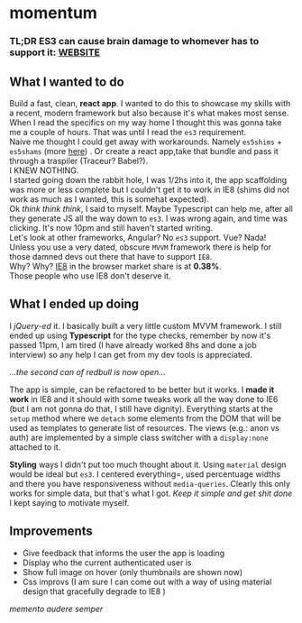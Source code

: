 # momentum

### TL;DR ES3 can cause brain damage to whomever has to support it: [WEBSITE](https://gioele-antoci.github.io/momentum) 

## What I wanted to do
Build a fast, clean, **react app**. I wanted to do this to showcase my skills with a recent, modern framework but also because it's what makes most sense. When I read the specifics on my way home I thought this was gonna take me a couple of hours. That was until I read the `es3` requirement.   
Naive me thought I could get away with workarounds. Namely `es5shims` + `es5shams` (more [here](https://github.com/es-shims/es5-shim)) . Or create a react app,take that bundle and pass it through a traspiler (Traceur? Babel?).    
I KNEW NOTHING.   
I started going down the rabbit hole, I was 1/2hs into it, the app scaffolding was more or less complete but I couldn't get it to work in IE8 (shims did not work as much as I wanted, this is somehat expected).    
Ok _think think think_, I said to myself. Maybe Typescript can help me, after all they generate JS all the way down to `es3`. I was wrong again, and time was clicking. It's now 10pm and still haven't started writing.    
Let's look at other frameworks, Angular? No `es3` support. Vue? Nada! Unless you use a very dated, obscure `MVVM` framework there is help for those damned devs out there that have to support `IE8`.     
Why? Why? [IE8](http://caniuse.com/usage-table) in the browser market share is at **0.38%**.  
Those people who use IE8 don't deserve it.

## What I ended up doing
I _jQuery-ed_ it. I basically built a very little custom MVVM framework. I still ended up using **Typescript** for the type checks, remember by now it's passed 11pm, I am tired (I have already worked 8hs and done a job interview) so any help I can get from my dev tools is  appreciated.    

_...the second can of redbull is now open..._

The app is simple, can be refactored to be better but it works. I **made it work** in IE8 and it should with some tweaks work all the way done to IE6 (but I am not gonna do that, I still have dignity). Everything starts at the `setup` method where we `detach` some elements from the DOM that will be used as templates to generate list of resources. The views (e.g.: anon vs auth) are implemented by a simple class switcher with a `display:none` attached to it.      

**Styling** ways I didn't put too much thought about it. Using `material` design would be ideal but `es3`. I centered everything=, used percentuage widths and there you have responsiveness without `media-queries`. Clearly this only works for simple data, but that's what I got. _Keep it simple and get shit done_ I kept saying to motivate myself. 


## Improvements
- Give feedback that informs the user the app is loading
- Display who the current authenticated user is
- Show full image on hover (only thumbnails are shown now)
- Css improvs (I am sure I can come out with a way of using material design that gracefully degrade to IE8 )   
  
    
      
_memento audere semper_